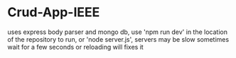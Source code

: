 # Crud-App-IEEE

uses express body parser and mongo db,
use 'npm run dev' in the location of the repository to run,
or 'node server.js',
servers may be slow sometimes wait for a few seconds or reloading will fixes it
